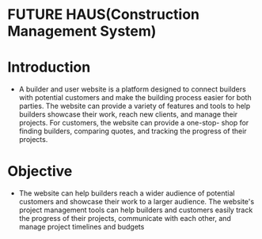 # FUTURE HAUS(Construction Management System)

# Introduction
  * A builder and user website is a platform designed to connect builders with potential customers and make the building process easier for both parties. The website can provide a variety of features and tools to help builders showcase their work, reach new clients, and manage their projects. For customers, the website can provide a one-stop- shop for finding builders, comparing quotes, and tracking the progress of their projects.

# Objective
  * The website can help builders reach a wider audience of potential customers and showcase their work to a larger audience. The website's project management tools can help builders and customers easily track the progress of their projects, communicate with each other, and manage project timelines and budgets
